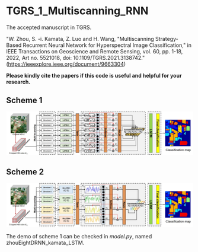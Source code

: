 # TGRS_1_Multiscanning_RNN
The accepted manuscript in TGRS.

"W. Zhou, S. -i. Kamata, Z. Luo and H. Wang, "Multiscanning Strategy-Based Recurrent Neural Network for Hyperspectral Image Classification," in IEEE Transactions on Geoscience and Remote Sensing, vol. 60, pp. 1-18, 2022, Art no. 5521018, doi: 10.1109/TGRS.2021.3138742." (https://ieeexplore.ieee.org/document/9663304)

**Please kindly cite the papers if this code is useful and helpful for your research.**

Scheme 1
----------------------------------------
![image](https://github.com/zhouweilian1904/TGRS_1_Multiscanning_RNN/blob/main/whole%20framework.jpg)

Scheme 2
----------------------------------------
![image](https://github.com/zhouweilian1904/TGRS_1_Multiscanning_RNN/blob/main/whole%20framework%202.jpg)

The demo of scheme 1 can be checked in *model.py*, named zhouEightDRNN_kamata_LSTM.

